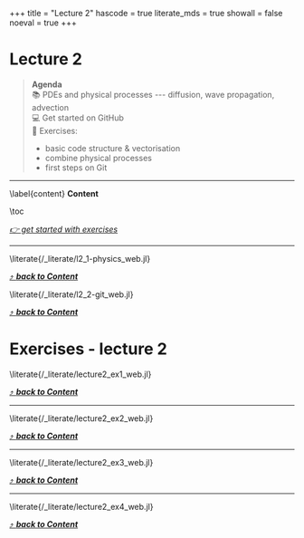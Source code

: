+++
title = "Lecture 2"
hascode = true
literate_mds = true
showall = false
noeval = true
+++

# Lecture 2

> **Agenda**\
> :books: PDEs and physical processes --- diffusion, wave propagation, advection\
> :computer: Get started on GitHub\
> :construction: Exercises:
> - basic code structure & vectorisation
> - combine physical processes
> - first steps on Git

--- 

\label{content}
**Content**

\toc

[_👉 get started with exercises_](#exercises_-_lecture_2)

---

\literate{/_literate/l2_1-physics_web.jl}

[⤴ _**back to Content**_](#content)

\literate{/_literate/l2_2-git_web.jl}

[⤴ _**back to Content**_](#content)

# Exercises - lecture 2

\literate{/_literate/lecture2_ex1_web.jl}

[⤴ _**back to Content**_](#content)

---

\literate{/_literate/lecture2_ex2_web.jl}

[⤴ _**back to Content**_](#content)

---

\literate{/_literate/lecture2_ex3_web.jl}

[⤴ _**back to Content**_](#content)

---

\literate{/_literate/lecture2_ex4_web.jl}

[⤴ _**back to Content**_](#content)
